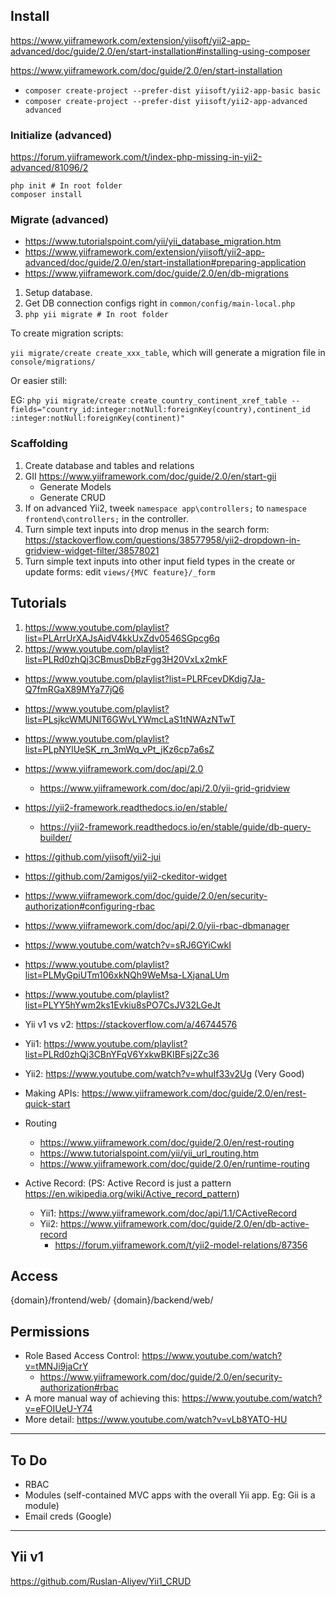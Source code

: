 ## Install

https://www.yiiframework.com/extension/yiisoft/yii2-app-advanced/doc/guide/2.0/en/start-installation#installing-using-composer

https://www.yiiframework.com/doc/guide/2.0/en/start-installation
- `composer create-project --prefer-dist yiisoft/yii2-app-basic basic`
- `composer create-project --prefer-dist yiisoft/yii2-app-advanced advanced`

### Initialize (advanced)

https://forum.yiiframework.com/t/index-php-missing-in-yii2-advanced/81096/2

```
php init # In root folder
composer install
```

### Migrate (advanced)

- https://www.tutorialspoint.com/yii/yii_database_migration.htm
- https://www.yiiframework.com/extension/yiisoft/yii2-app-advanced/doc/guide/2.0/en/start-installation#preparing-application
- https://www.yiiframework.com/doc/guide/2.0/en/db-migrations
1. Setup database.
2. Get DB connection configs right in `common/config/main-local.php`
3. `php yii migrate # In root folder`

To create migration scripts:

`yii migrate/create create_xxx_table`, which will generate a migration file in `console/migrations/`

Or easier still:

EG: `php yii migrate/create create_country_continent_xref_table --fields="country_id:integer:notNull:foreignKey(country),continent_id :integer:notNull:foreignKey(continent)"`

### Scaffolding

1. Create database and tables and relations
2. GII https://www.yiiframework.com/doc/guide/2.0/en/start-gii
	- Generate Models
	- Generate CRUD
3. If on advanced Yii2, tweek `namespace app\controllers;` to `namespace frontend\controllers;` in the controller.
4. Turn simple text inputs into drop menus in the search form: https://stackoverflow.com/questions/38577958/yii2-dropdown-in-gridview-widget-filter/38578021
5. Turn simple text inputs into other input field types in the create or update forms: edit `views/{MVC feature}/_form`

## Tutorials

1. https://www.youtube.com/playlist?list=PLArrUrXAJsAidV4kkUxZdv0546SGpcg6q
2. https://www.youtube.com/playlist?list=PLRd0zhQj3CBmusDbBzFgg3H20VxLx2mkF

- https://www.youtube.com/playlist?list=PLRFcevDKdig7Ja-Q7fmRGaX89MYa77jQ6
- https://www.youtube.com/playlist?list=PLsjkcWMUNIT6GWvLYWmcLaS1tNWAzNTwT
- https://www.youtube.com/playlist?list=PLpNYlUeSK_rn_3mWq_vPt_jKz6cp7a6sZ
- https://www.yiiframework.com/doc/api/2.0
	- https://www.yiiframework.com/doc/api/2.0/yii-grid-gridview
- https://yii2-framework.readthedocs.io/en/stable/
	- https://yii2-framework.readthedocs.io/en/stable/guide/db-query-builder/

- https://github.com/yiisoft/yii2-jui
- https://github.com/2amigos/yii2-ckeditor-widget

- https://www.yiiframework.com/doc/guide/2.0/en/security-authorization#configuring-rbac
- https://www.yiiframework.com/doc/api/2.0/yii-rbac-dbmanager

- https://www.youtube.com/watch?v=sRJ6GYiCwkI
- https://www.youtube.com/playlist?list=PLMyGpiUTm106xkNQh9WeMsa-LXjanaLUm
- https://www.youtube.com/playlist?list=PLYY5hYwm2ks1Evkiu8sPO7CsJV32LGeJt

- Yii v1 vs v2: https://stackoverflow.com/a/46744576
- Yii1: https://www.youtube.com/playlist?list=PLRd0zhQj3CBnYFqV6YxkwBKIBFsj2Zc36
- Yii2: https://www.youtube.com/watch?v=whuIf33v2Ug (Very Good)
- Making APIs: https://www.yiiframework.com/doc/guide/2.0/en/rest-quick-start
- Routing
	- https://www.yiiframework.com/doc/guide/2.0/en/rest-routing
	- https://www.tutorialspoint.com/yii/yii_url_routing.htm
	- https://www.yiiframework.com/doc/guide/2.0/en/runtime-routing
- Active Record: (PS: Active Record is just a pattern https://en.wikipedia.org/wiki/Active_record_pattern)
	- Yii1: https://www.yiiframework.com/doc/api/1.1/CActiveRecord
	- Yii2: https://www.yiiframework.com/doc/guide/2.0/en/db-active-record
		- https://forum.yiiframework.com/t/yii2-model-relations/87356

## Access

{domain}/frontend/web/
{domain}/backend/web/

## Permissions

- Role Based Access Control: https://www.youtube.com/watch?v=tMNJi9jaCrY
	- https://www.yiiframework.com/doc/guide/2.0/en/security-authorization#rbac
- A more manual way of achieving this: https://www.youtube.com/watch?v=eFOIUeU-Y74
- More detail: https://www.youtube.com/watch?v=vLb8YATO-HU

---

## To Do

- RBAC
- Modules (self-contained MVC apps with the overall Yii app. Eg: Gii is a module)
- Email creds (Google)

---

## Yii v1

https://github.com/Ruslan-Aliyev/Yii1_CRUD
